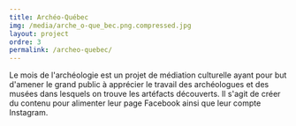 ```yaml
---
title: Archéo-Québec
img: /media/arche_o-que_bec.png.compressed.jpg
layout: project
ordre: 3
permalink: /archeo-quebec/
---
```

Le mois de l'archéologie est un projet de médiation culturelle ayant pour but d'amener le grand public à apprécier le travail des archéologues et des musées dans lesquels on trouve les artéfacts découverts. Il s'agit de créer du contenu pour alimenter leur page Facebook ainsi que leur compte Instagram.